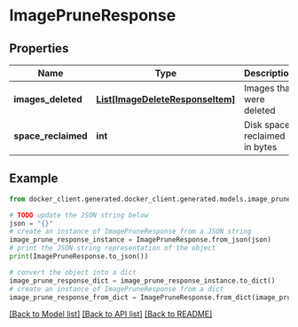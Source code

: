 # ImagePruneResponse


## Properties

Name | Type | Description | Notes
------------ | ------------- | ------------- | -------------
**images_deleted** | [**List[ImageDeleteResponseItem]**](ImageDeleteResponseItem.md) | Images that were deleted | [optional] 
**space_reclaimed** | **int** | Disk space reclaimed in bytes | [optional] 

## Example

```python
from docker_client.generated.docker_client.generated.models.image_prune_response import ImagePruneResponse

# TODO update the JSON string below
json = "{}"
# create an instance of ImagePruneResponse from a JSON string
image_prune_response_instance = ImagePruneResponse.from_json(json)
# print the JSON string representation of the object
print(ImagePruneResponse.to_json())

# convert the object into a dict
image_prune_response_dict = image_prune_response_instance.to_dict()
# create an instance of ImagePruneResponse from a dict
image_prune_response_from_dict = ImagePruneResponse.from_dict(image_prune_response_dict)
```
[[Back to Model list]](../README.md#documentation-for-models) [[Back to API list]](../README.md#documentation-for-api-endpoints) [[Back to README]](../README.md)


